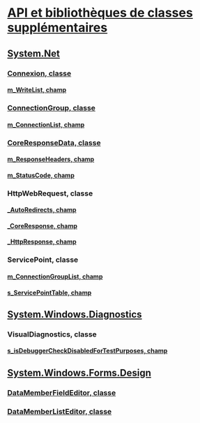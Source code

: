# [API et bibliothèques de classes supplémentaires](index.md)
## [System.Net](xref:System.Net)
### [Connexion, classe](connection.md)
#### [m_WriteList, champ](m_writelist.md)
### [ConnectionGroup, classe](connectiongroup.md)
#### [m_ConnectionList, champ](m_connectionlist.md)
### [CoreResponseData, classe](coreresponsedata.md)
#### [m_ResponseHeaders, champ](coreresponsedata_m_responseheaders.md)
#### [m_StatusCode, champ](coreresponsedata_m_statuscode.md)
### HttpWebRequest, classe
#### [_AutoRedirects, champ](_autoredirects.md)
#### [_CoreResponse, champ](httpwebrequest__coreresponse.md)
#### [_HttpResponse, champ](_httpresponse.md)
### ServicePoint, classe
#### [m_ConnectionGroupList, champ](m_connectiongrouplist.md)
#### [s_ServicePointTable, champ](s_servicepointtable.md)
## [System.Windows.Diagnostics](xref:System.Windows.Diagnostics)
### VisualDiagnostics, classe
#### [s_isDebuggerCheckDisabledForTestPurposes, champ](s-isdebuggercheckdisabledfortestpurposes-field.md)
## [System.Windows.Forms.Design](xref:System.Windows.Forms.Design)
### [DataMemberFieldEditor, classe](datamemberfieldeditor-class.md)
### [DataMemberListEditor, classe](datamemberlisteditor-class.md)
